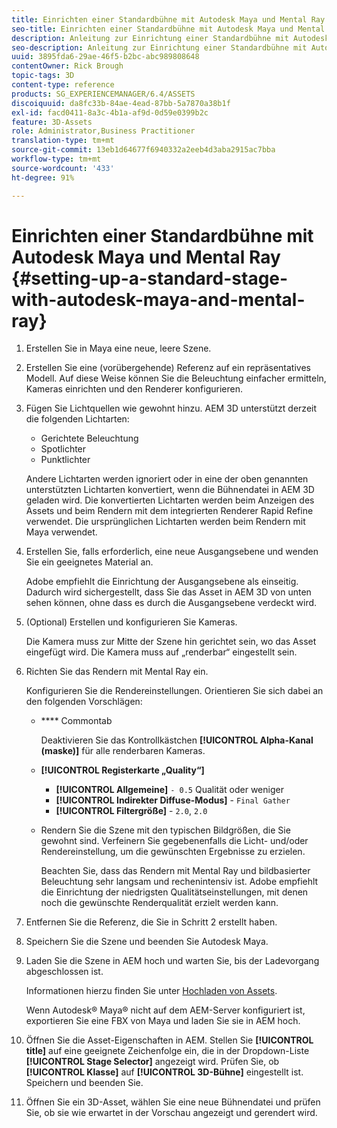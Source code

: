```yaml
---
title: Einrichten einer Standardbühne mit Autodesk Maya und Mental Ray
seo-title: Einrichten einer Standardbühne mit Autodesk Maya und Mental Ray
description: Anleitung zur Einrichtung einer Standardbühne mit Autodesk Maya und Mental Ray
seo-description: Anleitung zur Einrichtung einer Standardbühne mit Autodesk Maya und Mental Ray
uuid: 3895fda6-29ae-46f5-b2bc-abc989808648
contentOwner: Rick Brough
topic-tags: 3D
content-type: reference
products: SG_EXPERIENCEMANAGER/6.4/ASSETS
discoiquuid: da8fc33b-84ae-4ead-87bb-5a7870a38b1f
exl-id: facd0411-8a3c-4b1a-af9d-0d59e0399b2c
feature: 3D-Assets
role: Administrator,Business Practitioner
translation-type: tm+mt
source-git-commit: 13eb1d64677f6940332a2eeb4d3aba2915ac7bba
workflow-type: tm+mt
source-wordcount: '433'
ht-degree: 91%

---
```


# Einrichten einer Standardbühne mit Autodesk Maya und Mental Ray {#setting-up-a-standard-stage-with-autodesk-maya-and-mental-ray}

1. Erstellen Sie in Maya eine neue, leere Szene.
1. Erstellen Sie eine (vorübergehende) Referenz auf ein repräsentatives Modell. Auf diese Weise können Sie die Beleuchtung einfacher ermitteln, Kameras einrichten und den Renderer konfigurieren.

1. Fügen Sie Lichtquellen wie gewohnt hinzu. AEM 3D unterstützt derzeit die folgenden Lichtarten:

   * Gerichtete Beleuchtung
   * Spotlichter
   * Punktlichter 

   Andere Lichtarten werden ignoriert oder in eine der oben genannten unterstützten Lichtarten konvertiert, wenn die Bühnendatei in AEM 3D geladen wird. Die konvertierten Lichtarten werden beim Anzeigen des Assets und beim Rendern mit dem integrierten Renderer Rapid Refine verwendet. Die ursprünglichen Lichtarten werden beim Rendern mit Maya verwendet.

1. Erstellen Sie, falls erforderlich, eine neue Ausgangsebene und wenden Sie ein geeignetes Material an.

   Adobe empfiehlt die Einrichtung der Ausgangsebene als einseitig. Dadurch wird sichergestellt, dass Sie das Asset in AEM 3D von unten sehen können, ohne dass es durch die Ausgangsebene verdeckt wird.

1. (Optional) Erstellen und konfigurieren Sie Kameras.

   Die Kamera muss zur Mitte der Szene hin gerichtet sein, wo das Asset eingefügt wird. Die Kamera muss auf „renderbar“ eingestellt sein.

1. Richten Sie das Rendern mit Mental Ray ein.

   Konfigurieren Sie die Rendereinstellungen. Orientieren Sie sich dabei an den folgenden Vorschlägen:

   * **** Commontab

      Deaktivieren Sie das Kontrollkästchen **[!UICONTROL Alpha-Kanal (maske)]** für alle renderbaren Kameras.

   * **[!UICONTROL Registerkarte „Quality“]**

      * **[!UICONTROL Allgemeine]** `- 0.5` Qualität oder weniger
      * **[!UICONTROL Indirekter Diffuse-Modus]**  -  `Final Gather`
      * **[!UICONTROL Filtergröße]** -  `2.0`,  `2.0`
   * Rendern Sie die Szene mit den typischen Bildgrößen, die Sie gewohnt sind. Verfeinern Sie gegebenenfalls die Licht- und/oder Rendereinstellung, um die gewünschten Ergebnisse zu erzielen.

      Beachten Sie, dass das Rendern mit Mental Ray und bildbasierter Beleuchtung sehr langsam und rechenintensiv ist. Adobe empfiehlt die Einrichtung der niedrigsten Qualitätseinstellungen, mit denen noch die gewünschte Renderqualität erzielt werden kann.


1. Entfernen Sie die Referenz, die Sie in Schritt 2 erstellt haben.

1. Speichern Sie die Szene und beenden Sie Autodesk Maya.
1. Laden Sie die Szene in AEM hoch und warten Sie, bis der Ladevorgang abgeschlossen ist.

   Informationen hierzu finden Sie unter [Hochladen von Assets](managing-assets-touch-ui.md#uploading-assets).

   Wenn Autodesk® Maya® nicht auf dem AEM-Server konfiguriert ist, exportieren Sie eine FBX von Maya und laden Sie sie in AEM hoch.

1. Öffnen Sie die Asset-Eigenschaften in AEM. Stellen Sie **[!UICONTROL title]** auf eine geeignete Zeichenfolge ein, die in der Dropdown-Liste **[!UICONTROL Stage Selector]** angezeigt wird. Prüfen Sie, ob **[!UICONTROL Klasse]** auf **[!UICONTROL 3D-Bühne]** eingestellt ist. Speichern und beenden Sie.
1. Öffnen Sie ein 3D-Asset, wählen Sie eine neue Bühnendatei und prüfen Sie, ob sie wie erwartet in der Vorschau angezeigt und gerendert wird.
